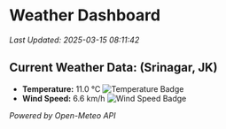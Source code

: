 
# Weather Dashboard

_Last Updated: 2025-03-15 08:11:42_

## Current Weather Data: (Srinagar, JK)
- **Temperature:** 11.0 °C ![Temperature Badge](https://img.shields.io/badge/Temperature-Low%20Temp-blue)
- **Wind Speed:** 6.6 km/h ![Wind Speed Badge](https://img.shields.io/badge/Wind%20Speed-Light%20Wind-blue)

*Powered by Open-Meteo API*
